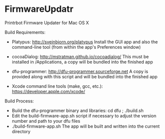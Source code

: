 FirmwareUpdatr
==============

Printrbot Firmware Updater for Mac OS X

Build Requirements:
  * Platypus: http://sveinbjorn.org/platypus
  Install the GUI app and also the command-line tool (from within the app's Preferences window)

  * cocoaDialog: http://mstratman.github.io/cocoadialog/
  This must be installed in /Applications, a copy will be bundled into the finished app

  * dfu-programmer: http://dfu-programmer.sourceforge.net
  A copy is provided along with this script and will be bundled into the finished app

  * Xcode command line tools (make, gcc, etc.):  https://developer.apple.com/xcode/

Build Process:
  * Build the dfu-programmer binary and libraries:
      cd dfu ; ./build.sh
  * Edit the build-firmware-app.sh script if necessary to adjust the version number and path to your dfu files
  * ./build-firmware-app.sh
  The app will be built and written into the current directory

